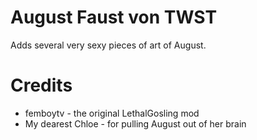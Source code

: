 # August Faust von TWST
Adds several very sexy pieces of art of August.

# Credits
- femboytv - the original LethalGosling mod 
- My dearest Chloe - for pulling August out of her brain
